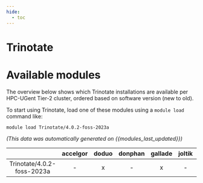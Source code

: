 ```yaml
---
hide:
  - toc
---
```


Trinotate
=========

# Available modules


The overview below shows which Trinotate installations are available per HPC-UGent Tier-2 cluster, ordered based on software version (new to old).

To start using Trinotate, load one of these modules using a `module load` command like:

```shell
module load Trinotate/4.0.2-foss-2023a
```

*(This data was automatically generated on {{modules_last_updated}})*  

| |accelgor|doduo|donphan|gallade|joltik|shinx|
| :---: | :---: | :---: | :---: | :---: | :---: | :---: |
|Trinotate/4.0.2-foss-2023a|-|x|-|x|-|x|
